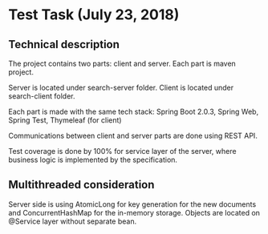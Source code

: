 # Test Task (July 23, 2018)

## Technical description

The project contains two parts: client and server. Each part is maven project.

Server is located under search-server folder.
Client is located under search-client folder.

Each part is made with the same tech stack: Spring Boot 2.0.3, Spring Web, Spring Test, Thymeleaf (for client)

Communications between client and server parts are done using REST API.

Test coverage is done by 100% for service layer of the server, where business logic is implemented by the specification.

## Multithreaded consideration

Server side is using AtomicLong for key generation for the new documents and ConcurrentHashMap for the in-memory storage.
Objects are located on @Service layer without separate bean.
